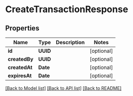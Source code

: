 # CreateTransactionResponse

## Properties
Name | Type | Description | Notes
------------ | ------------- | ------------- | -------------
**id** | **UUID** |  | [optional] 
**createdBy** | **UUID** |  | [optional] 
**createdAt** | **Date** |  | [optional] 
**expiresAt** | **Date** |  | [optional] 

[[Back to Model list]](../README.md#documentation-for-models) [[Back to API list]](../README.md#documentation-for-api-endpoints) [[Back to README]](../README.md)


